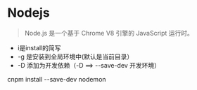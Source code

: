 # Nodejs
> Node.js 是一个基于 Chrome V8 引擎的 JavaScript 运行时。

- i是install的简写
- -g 是安装到全局环境中(默认是当前目录）
- -D 添加为开发依赖（-D ==> --save-dev 开发环境）

cnpm install --save-dev nodemon